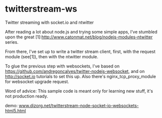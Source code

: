 twitterstream-ws
================

Twitter streaming with socket.io and ntwitter

After reading a lot about node.js and trying some simple apps, I've stumbled upon the great [1]:http://www.catonmat.net/blog/nodejs-modules-ntwitter series.

From there, I've set up to write a twitter stream client, first, with the request module (see[1]), then with the ntwitter module.

To glue the previous step with websockets, I've based on https://github.com/andregoncalves/twitter-nodejs-websocket, and on http://socket.io tutorials to set this up. Also there's nginx_tcp_proxy_module for websocket upgrade request.

Word of advice: This sample code is meant only for learning new stuff, it's not production ready.

demo: www.dizorg.net/twitterstream-node-socket-io-websockets-html5.html
